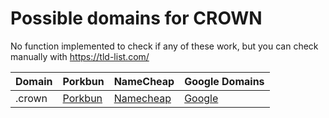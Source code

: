 # Possible domains for CROWN

No function implemented to check if any of these work, but you can check manually with https://tld-list.com/

| Domain | Porkbun | NameCheap | Google Domains |
|---|---|---|---|
| .crown | [Porkbun](https://porkbun.com/checkout/search?prb=e814663da1&tlds=&idnLanguage=&search=search&q=.crown) | [Namecheap](https://www.namecheap.com/domains/registration/results/?domain=.crown) | [Google](https://domains.google.com/registrar/search?searchTerm=.crown) |

